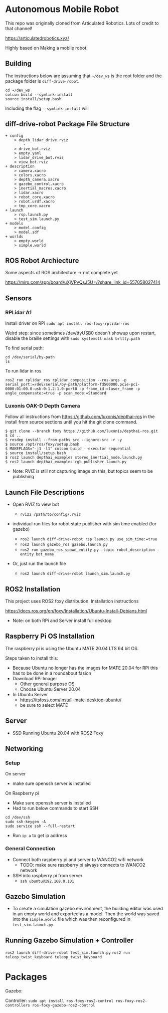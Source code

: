 # Autonomous Mobile Robot
This repo was originally cloned from Articulated Robotics. Lots of credit to that channel!


https://articulatedrobotics.xyz/

Highly based on Making a mobile robot.

## Building
The instructions below are assuming that `~/dev_ws` is the root folder and the package folder is `diff-drive-robot`.
```
cd ~/dev_ws
colcon build --symlink-install
source install/setup.bash
```
Including the flag `--symlink-install` will

## diff-drive-robot Package File Structure
```
+ config
    > depth_lidar_drive.rviz
        - 
    > drive_bot.rviz
    > empty.yaml
    > lidar_drive_bot.rviz
    > view_bot.rviz
+ description
    > camera.xacro
    > colors.xacro
    > depth_camera.xacro
    > gazebo_control.xacro
    > inertial_macros.xacro
    > lidar.xacro
    > robot_core.xacro
    > robot.urdf.xacro
    > tmp_core.xacro
+ launch
    > rsp.launch.py
    > test_sim.launch.py
+ models
    > model.config
    > model.sdf
+ worlds
    > empty.world
    > simple.world
```
## ROS Robot Archiecture
Some aspects of ROS architecture -> not complete yet

https://miro.com/app/board/uXjVPvQsJ5U=/?share_link_id=557058027414


## Sensors
### RPLidar A1
Install driver on RPi
`sudo apt install ros-foxy-rplidar-ros`

Weird step: since sometimes /dev/ttyUSB0 doesn't showup upon restart, disable the braille settings with
`sudo systemctl mask brltty.path`

To find serial path:
```
cd /dev/serial/by-path
ls
```

To run lidar in ros
```
ros2 run rplidar_ros rplidar_composition --ros-args -p serial_port:=/dev/serial/by-path/platform-fd500000.pcie-pci-0000:01:00.0-usb-0:1.2:1.0-port0 -p frame_id:=laser_frame -p angle_compensate:=true -p scan_mode:=Standard
```

### Luxonis OAK-D Depth Camera
Follow all instructions from https://github.com/luxonis/depthai-ros in the install from source sections until you hit the git clone command.

```
$ git clone --branch foxy https://github.com/luxonis/depthai-ros.git
$ cd ..
$ rosdep install --from-paths src --ignore-src -r -y
$ source /opt/ros/foxy/setup.bash
$ MAKEFLAGS="-j1 -l1" colcon build --executor sequential
$ source install/setup.bash
$ ros2 launch depthai_examples stereo_inertial_node.launch.py
$ ros2 launch depthai_examples rgb_publisher.launch.py
```

* Note: RVIZ is still not capturing image on this, but topics seem to be publishing

## Launch File Descriptions

* Open RVIZ to view bot
    * `rviz2 /path/to/config/.rviz`

* individaul run files for robot state publisher with sim time enabled (for gazebo)
    * `ros2 launch diff-drive-robot rsp.launch.py use_sim_time:=true`
    * `ros2 launch gazebo_ros gazebo.launch.py`
    * `ros2 run gazebo_ros spawn_entity.py -topic robot_description -entity bot_name`
* Or, just run the launch file
    * `ros2 launch diff-drive-robot launch_sim.launch.py`

## ROS2 Installation
This project uses ROS2 foxy distribution. Installation instructions

https://docs.ros.org/en/foxy/Installation/Ubuntu-Install-Debians.html

* Note: on both RPi and Server install full desktop

## Raspberry Pi OS Installation
The raspberry pi is using the Ubuntu MATE 20.04 LTS 64 bit OS. 

Steps taken to install this:
- Because Ubuntu no longer has the images for MATE 20.04 for RPi this has to be done in a roundabout fasion
- Download RPi Imager
    - Other general purpose OS
    - Choose Ubuntu Server 20.04
- In Ubuntu Server
    - https://itsfoss.com/install-mate-desktop-ubuntu/
    - be sure to select MATE


## Server
- SSD Running Ubuntu 20.04 with ROS2 Foxy

## Networking
### Setup
On server
* make sure openssh server is installed

On Raspberry pi
* Make sure openssh server is installed
* Had to run below commands to start SSH
```
cd /dev/ssh
sudo ssh-keygen -A
sudo service ssh --full-restart
```
* Run `ip a` to get ip address

### General Connection
* Connect both raspberry pi and server to WANCO2 wifi network
    * TODO: make sure raspberry pi always connects to WANCO2 network
* SSH into raspberry pi from server
    * `ssh ubuntu@192.168.0.101`

## Gazebo Simulation
* To create a simulation gazebo environment, the building editor was used in an empty world and exported as a model. Then the world was saved into the `simple.world` file which was then reconfigured in `test_sim.launch.py`

## Running Gazebo Simulation + Controller
`ros2 launch diff-drive-robot test_sim.launch.py`
`ros2 run teleop_twist_keyboard teleop_twist_keyboard`

# Packages

Gazebo:

Controller:
`sudo apt install ros-foxy-ros2-control ros-foxy-ros2-controllers ros-foxy-gazebo-ros2-control`



